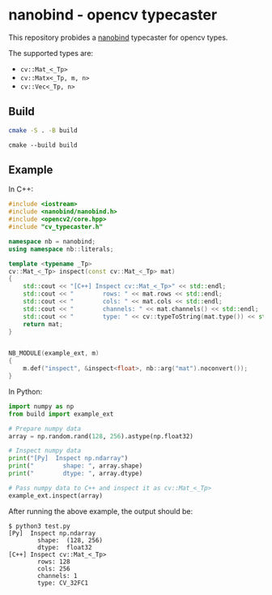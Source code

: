 # nanobind - opencv typecaster

This repository probides a [nanobind](https://github.com/wjakob/nanobind) typecaster for opencv types.

The supported types are:

- `cv::Mat_<_Tp>`
- `cv::Matx<_Tp, m, n>`
- `cv::Vec<_Tp, n>`

## Build

```bash
cmake -S . -B build
```

```
cmake --build build
```

## Example

In C++:

```cpp
#include <iostream>
#include <nanobind/nanobind.h>
#include <opencv2/core.hpp>
#include "cv_typecaster.h"

namespace nb = nanobind;
using namespace nb::literals;

template <typename _Tp>
cv::Mat_<_Tp> inspect(const cv::Mat_<_Tp> mat)
{
    std::cout << "[C++] Inspect cv::Mat_<_Tp>" << std::endl;
    std::cout << "        rows: " << mat.rows << std::endl;
    std::cout << "        cols: " << mat.cols << std::endl;
    std::cout << "        channels: " << mat.channels() << std::endl;
    std::cout << "        type: " << cv::typeToString(mat.type()) << std::endl;
    return mat;
}


NB_MODULE(example_ext, m)
{
    m.def("inspect", &inspect<float>, nb::arg("mat").noconvert());
}
```

In Python:

```python
import numpy as np
from build import example_ext

# Prepare numpy data
array = np.random.rand(128, 256).astype(np.float32)

# Inspect numpy data
print("[Py]  Inspect np.ndarray")
print("        shape: ", array.shape)
print("        dtype: ", array.dtype)

# Pass numpy data to C++ and inspect it as cv::Mat_<_Tp>
example_ext.inspect(array)
```

After running the above example, the output should be:

```
$ python3 test.py
[Py]  Inspect np.ndarray
        shape:  (128, 256)
        dtype:  float32
[C++] Inspect cv::Mat_<_Tp>
        rows: 128
        cols: 256
        channels: 1
        type: CV_32FC1
```
